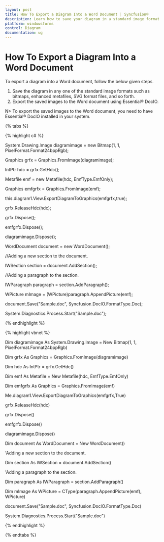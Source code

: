 ```yaml
---
layout: post
title: How To Export a Diagram Into a Word Document | Syncfusion®
description: Learn how to save your diagram in a standard image format and seamlessly export it into a Word document using Essential® DocIO.
platform: windowsforms
control: Diagram
documentation: ug
---
```


# How To Export a Diagram Into a Word Document

To export a diagram into a Word document, follow the below given steps.

1. Save the diagram in any one of the standard image formats such as bitmaps, enhanced metafiles, SVG format files, and so forth.
2. Export the saved images to the Word document using Essential® DocIO.

N> To export the saved images to the Word document, you need to have Essential® DocIO installed in your system.


{% tabs %}

{% highlight c# %}

System.Drawing.Image diagramimage = new Bitmap(1, 1, PixelFormat.Format24bppRgb);

Graphics grfx = Graphics.FromImage(diagramimage);

IntPtr hdc = grfx.GetHdc();

Metafile emf = new Metafile(hdc, EmfType.EmfOnly);

Graphics emfgrfx = Graphics.FromImage(emf); 

this.diagram1.View.ExportDiagramToGraphics(emfgrfx,true);

grfx.ReleaseHdc(hdc);

grfx.Dispose();

emfgrfx.Dispose();

diagramimage.Dispose();

WordDocument document = new WordDocument();



//Adding a new section to the document.

IWSection section = document.AddSection();



//Adding a paragraph to the section.

IWParagraph paragraph = section.AddParagraph();

WPicture mImage = (WPicture)paragraph.AppendPicture(emf);

document.Save("Sample.doc", Syncfusion.DocIO.FormatType.Doc); 

System.Diagnostics.Process.Start("Sample.doc");

{% endhighlight %}

{% highlight vbnet %}

Dim diagramimage As System.Drawing.Image = New Bitmap(1, 1, PixelFormat.Format24bppRgb)

Dim grfx As Graphics = Graphics.FromImage(diagramimage)

Dim hdc As IntPtr = grfx.GetHdc()

Dim emf As Metafile = New Metafile(hdc, EmfType.EmfOnly)

Dim emfgrfx As Graphics = Graphics.FromImage(emf)

Me.diagram1.View.ExportDiagramToGraphics(emfgrfx,True)

grfx.ReleaseHdc(hdc)

grfx.Dispose()

emfgrfx.Dispose()

diagramimage.Dispose()

Dim document As WordDocument = New WordDocument()



'Adding a new section to the document.

Dim section As IWSection = document.AddSection()



'Adding a paragraph to the section.

Dim paragraph As IWParagraph = section.AddParagraph()

Dim mImage As WPicture = CType(paragraph.AppendPicture(emf), WPicture)

document.Save("Sample.doc", Syncfusion.DocIO.FormatType.Doc)

System.Diagnostics.Process.Start("Sample.doc")

{% endhighlight %}

{% endtabs %}